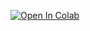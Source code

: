 [![Open In Colab](https://colab.research.google.com/assets/colab-badge.svg)](https://colab.research.google.com/github/sumit2663/FUTURE_ML_01/blob/main/Task1_Sales_Forecast.ipynb)
